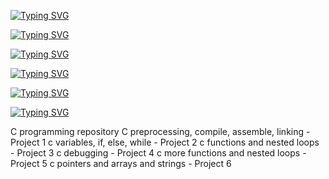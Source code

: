 [![Typing SVG](https://readme-typing-svg.herokuapp.com?font=Fira+Code&weight=900&size=30&pause=1000&width=435&lines=ALX+LOW_LEVEL_PROGRAMMING)](https://git.io/typing-svg)

[![Typing SVG](https://readme-typing-svg.herokuapp.com?font=Fira+Code&weight=900&pause=1000&color=F70A0A&width=435&lines=%23include+%3Cstdio.h%3E)](https://git.io/typing-svg)

[![Typing SVG](https://readme-typing-svg.herokuapp.com?font=Fira+Code&weight=900&pause=1000&color=F70A0A&width=435&lines=int+main(void))](https://git.io/typing-svg)

[![Typing SVG](https://readme-typing-svg.herokuapp.com?font=Fira+Code&weight=900&pause=1000&color=F70A0A&width=435&lines=%7B)](https://git.io/typing-svg)

[![Typing SVG](https://readme-typing-svg.herokuapp.com?font=Fira+Code&weight=900&pause=1000&color=F70A0A&width=435&lines=printf+%22Welcome+to+C+programming%22)](https://git.io/typing-svg)

[![Typing SVG](https://readme-typing-svg.herokuapp.com?font=Fira+Code&weight=900&pause=1000&color=F70A0A&width=435&lines=%7D)](https://git.io/typing-svg)

C programming repository
C preprocessing, compile, assemble, linking - Project 1
c variables, if, else, while - Project 2
c functions and nested loops - Project 3
c debugging - Project 4
c more functions and nested loops - Project 5
c pointers and arrays and strings - Project 6

